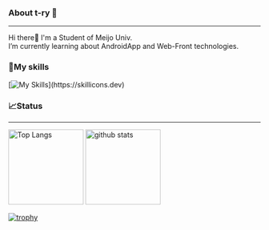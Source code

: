 ### About t-ry 🐢
***
Hi there👋 I'm a Student of Meijo Univ.  
I’m currently learning about AndroidApp and Web-Front technologies.

### 🌱My skills
[![My Skills](https://skillicons.dev/icons?i=html,css,js,kotlin,androidstudio,mysql,jquery,netlify,react,babel,nodejs,)](https://skillicons.dev)

### 📈Status
***
<p align="left"> 
  <img alt="Top Langs" height="150px" src="https://github-readme-stats.vercel.app/api?username=anuraghazra&show_icons=true&theme=transparent" />
  <img alt="github stats" height="150px" src="https://github-readme-stats.vercel.app/api/pin/?username=anuraghazra&repo=convoychat" />
</p>

[![trophy](https://github-profile-trophy.vercel.app/?username=t-ry&theme=onedark&column=7
)](https://github.com/ryo-ma/github-profile-trophy)
<!--
**t-ry/t-ry** is a ✨ _special_ ✨ repository because its `README.md` (this file) appears on your GitHub profile.

Here are some ideas to get you started:

- 🔭 I’m currently working on ...
- 🌱 I’m currently learning ...
- 👯 I’m looking to collaborate on ...
- 🤔 I’m looking for help with ...
- 💬 Ask me about ...
- 📫 How to reach me: ...
- 😄 Pronouns: ...
- ⚡ Fun fact: ...
-->
